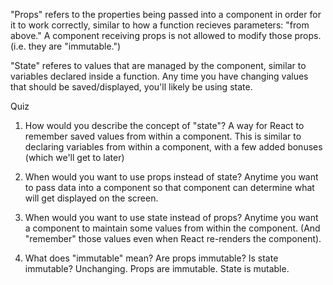 "Props" refers to the properties being 
passed into a component in order for it 
to work correctly, similar to how a function
recieves parameters: "from above." A component
receiving props is not allowed to modify those 
props. (i.e. they are "immutable.")

"State" referes to values that are
managed by the component, similar to
variables declared inside a function.
Any time you have changing values
that should be saved/displayed, you'll
likely be using state.


Quiz

1. How would you describe the concept of "state"?
A way for React to remember saved values from within a component.
This is similar to declaring variables from within a component,
with a few added bonuses (which we'll get to later)


2. When would you want to use props instead of state?
Anytime you want to pass data into a component so that
component can determine what will get displayed on the
screen.


3. When would you want to use state instead of props?
Anytime you want a component to maintain some values from
within the component. (And "remember" those values even
when React re-renders the component).


4. What does "immutable" mean? Are props immutable? Is state immutable?
Unchanging. Props are immutable. State is mutable.
